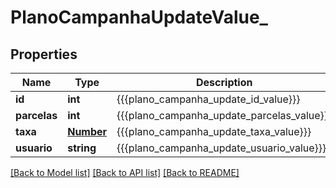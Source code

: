 # PlanoCampanhaUpdateValue_

## Properties
Name | Type | Description | Notes
------------ | ------------- | ------------- | -------------
**id** | **int** | {{{plano_campanha_update_id_value}}} | [optional] 
**parcelas** | **int** | {{{plano_campanha_update_parcelas_value}}} | [optional] 
**taxa** | [**Number**](Number.md) | {{{plano_campanha_update_taxa_value}}} | [optional] 
**usuario** | **string** | {{{plano_campanha_update_usuario_value}}} | [optional] 

[[Back to Model list]](../README.md#documentation-for-models) [[Back to API list]](../README.md#documentation-for-api-endpoints) [[Back to README]](../README.md)



